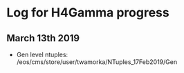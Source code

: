 # Log for H4Gamma progress

## March 13th 2019
- Gen level ntuples:
/eos/cms/store/user/twamorka/NTuples_17Feb2019/Gen
